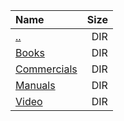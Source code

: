 |Name|Size|
|:---|---:|
|[..](../index.html)|DIR|
|[Books](Books/index.html)|DIR|
|[Commercials](Commercials/index.html)|DIR|
|[Manuals](Manuals/index.html)|DIR|
|[Video](Video/index.html)|DIR|
